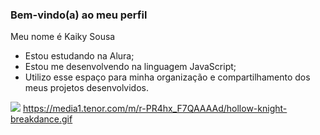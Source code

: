### Bem-vindo(a) ao meu perfil

Meu nome é Kaiky Sousa

- Estou estudando na Alura;
- Estou me desenvolvendo na linguagem JavaScript;
- Utilizo esse espaço para minha organização e compartilhamento dos meus projetos desenvolvidos.

![](https://github.com/KaikyXD02/KaikyXD02/assets/171882322/9d921a11-0df8-4ce9-ab0c-2cd7b55a5c9f)
<https://media1.tenor.com/m/r-PR4hx_F7QAAAAd/hollow-knight-breakdance.gif>
